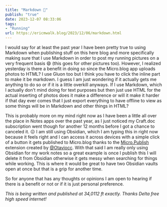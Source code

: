 ```yaml
---
title: "Markdown 🤔"
publish: "true"
date: 2023-12-07 08:33:06
tags:
- "Running"
url: https://ericmwalk.blog/2023/12/06/markdown.html
---
```

I would say for at least the past year I have been pretty true to using Markdown when publishing stuff on this here blog and more specifically making sure that I use Markdown in order to post my running pictures on a very frequent basis 😄 (this goes for other pictures too). However, I realized yesterday is there a benefit in doing so since the Micro.blog app uploads photos to HTML? I use Gluon too but I think you have to click the inline part to make it be markdown. I guess I am just wondering if it actually gets me anything to do so or if it is a little overkill anyways. If I use Markdown, which I actually don't mind doing for text purposes but then just use HTML for the actual inserting of photos does it make a difference or will it make it harder if that day ever comes that I just export everything to have offline to view as some things will be in Markdown and other things in HTML?

This is probably more on my mind right now as I have been a little all over the place in Notes apps over the past year, as I just noticed my Craft.doc subscription went though for another 12 months before I got a chance to canceled it. 😖 I am still using Obsidian, which I am typing this in right now because it feels right and I can access it across devices with a simple click of a button it gets published to Micro.blog thanks to the [Micro.Publish](https://otavio.cc/micropublish/) extension created by [@Otaviocc](https://micro.blog/otaviocc). With that said I am really only using Obsidian for my work notes so a great example is once I publish this I will delete it from Obsidian otherwise it gets messy when searching for things while working. This is where it would be great to have two Obsidian vaults open at once but that is a grip for another time.

So for anyone that has any thoughts or opinions I am open to hearing if there is a benefit or not or if it is just personal preference.


*This is being written and published at 34,0112 ft exactly. Thanks Delta free high speed internet!*

